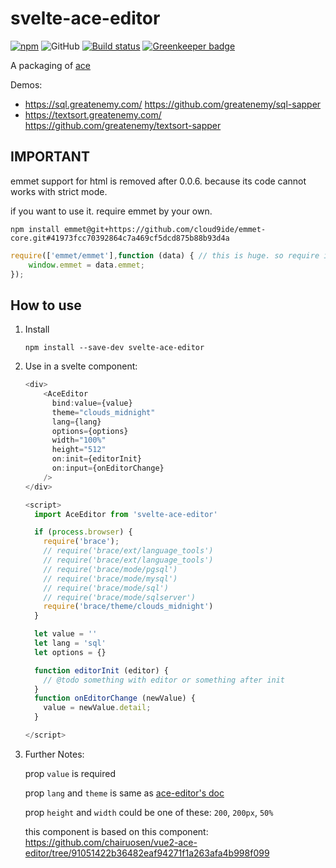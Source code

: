 svelte-ace-editor
====================


[![npm](https://img.shields.io/npm/v/svelte-ace-editor.svg)](https://www.npmjs.com/package/svelte-ace-editor)
![GitHub](https://img.shields.io/github/license/greatenemy/svelte-ace-editor)
[![Build status](https://ci.appveyor.com/api/projects/status/gsedbem0kwf0ppng?svg=true)](https://ci.appveyor.com/project/InstanceOfMichael/svelte-ace-editor)
[![Greenkeeper badge](https://badges.greenkeeper.io/greatenemy/svelte-ace-editor.svg)](https://greenkeeper.io/)



A packaging of [ace](https://ace.c9.io/)

Demos:
- https://sql.greatenemy.com/ https://github.com/greatenemy/sql-sapper
- https://textsort.greatenemy.com/ https://github.com/greatenemy/textsort-sapper

## IMPORTANT
emmet support for html is removed after 0.0.6. because its code cannot works with strict mode.

if you want to use it. require emmet by your own.
```
npm install emmet@git+https://github.com/cloud9ide/emmet-core.git#41973fcc70392864c7a469cf5dcd875b88b93d4a
```

```js
require(['emmet/emmet'],function (data) { // this is huge. so require it async is better
    window.emmet = data.emmet;
});
```

## How to use

1. Install

    ```
    npm install --save-dev svelte-ace-editor
    ```

2. Use in a svelte component:

    ```js
    <div>
        <AceEditor
          bind:value={value}
          theme="clouds_midnight"
          lang={lang}
          options={options}
          width="100%"
          height="512"
          on:init={editorInit}
          on:input={onEditorChange}
        />
    </div>

    <script>
      import AceEditor from 'svelte-ace-editor'

      if (process.browser) {
        require('brace');
        // require('brace/ext/language_tools')
        // require('brace/ext/language_tools')
        // require('brace/mode/pgsql')
        // require('brace/mode/mysql')
        // require('brace/mode/sql')
        // require('brace/mode/sqlserver')
        require('brace/theme/clouds_midnight')
      }

      let value = ''
      let lang = 'sql'
      let options = {}

      function editorInit (editor) {
        // @todo something with editor or something after init
      }
      function onEditorChange (newValue) {
        value = newValue.detail;
      }

    </script>
    ```

3. Further Notes:

    prop `value`  is required

    prop `lang` and `theme` is same as [ace-editor's doc](https://github.com/ajaxorg/ace)

    prop `height` and `width` could be one of these:  `200`, `200px`, `50%`

    this component is based on this component: https://github.com/chairuosen/vue2-ace-editor/tree/91051422b36482eaf94271f1a263afa4b998f099
